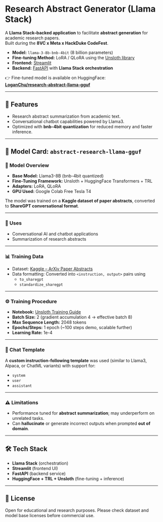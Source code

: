 # Research Abstract Generator (Llama Stack)

A **Llama Stack–backed application** to facilitate **abstract generation** for academic research papers.  
Built during the **8VC x Meta x HackDuke CodeFest**.

- **Model:** `llama-3-8b-bnb-4bit` (8 billion parameters)  
- **Fine-tuning Method:** LoRA / QLoRA using the [Unsloth library](https://github.com/unslothai/unsloth?tab=readme-ov-file)  
- **Frontend:** [Streamlit](https://streamlit.io/)  
- **Backend:** [FastAPI](https://fastapi.tiangolo.com/) with **Llama Stack orchestration**

👉 Fine-tuned model is available on HuggingFace:  
[**LoganChu/research-abstract-llama-gguf**](https://huggingface.co/LoganChu/research-abstract-llama-gguf)

---

## 🚀 Features
- Research abstract summarization from academic text.  
- Conversational chatbot capabilities powered by Llama3.  
- Optimized with **bnb-4bit quantization** for reduced memory and faster inference.  

---

## 🧩 Model Card: `abstract-research-llama-gguf`

### 📌 Model Overview
- **Base Model:** Llama3-8B (bnb-4bit quantized)  
- **Fine-Tuning Framework:** Unsloth + HuggingFace Transformers + TRL  
- **Adapters:** LoRA, QLoRA  
- **GPU Used:** Google Colab Free Tesla T4  

The model was trained on a **Kaggle dataset of paper abstracts**, converted to **ShareGPT conversational format**.  

---

### 📖 Uses
- Conversational AI and chatbot applications  
- Summarization of research abstracts  

---

### 📊 Training Data
- Dataset: [Kaggle – ArXiv Paper Abstracts](https://www.kaggle.com/datasets/spsayakpaul/arxiv-paper-abstracts)  
- Data formatting: Converted into `<instruction, output>` pairs using  
  - `to_sharegpt`  
  - `standardize_sharegpt`  

---

### ⚙️ Training Procedure
- **Notebook:** [Unsloth Training Guide](https://github.com/unslothai/unsloth?tab=readme-ov-file)  
- **Batch Size:** 2 (gradient accumulation 4 → effective batch 8)  
- **Max Sequence Length:** 2048 tokens  
- **Epochs/Steps:** 1 epoch (~100 steps demo, scalable further)  
- **Learning Rate:** 1e-4  

---

### 💬 Chat Template
A **custom instruction-following template** was used (similar to Llama3, Alpaca, or ChatML variants) with support for:
- `system`
- `user`
- `assistant`

---

### ⚠️ Limitations
- Performance tuned for **abstract summarization**; may underperform on unrelated tasks.  
- Can **hallucinate** or generate incorrect outputs when prompted **out of domain**.  

---

## 🛠️ Tech Stack
- **Llama Stack** (orchestration)  
- **Streamlit** (frontend UI)  
- **FastAPI** (backend service)  
- **HuggingFace + TRL + Unsloth** (fine-tuning + inference)  

---

## 📜 License
Open for educational and research purposes. Please check dataset and model base licenses before commercial use.  
